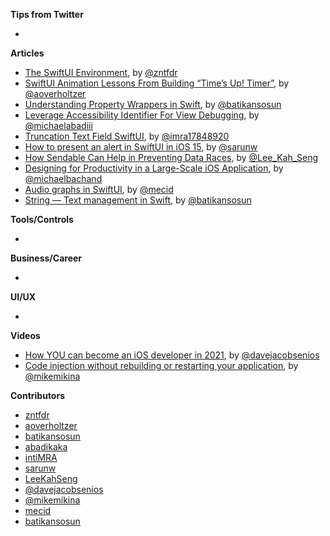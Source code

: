 **Tips from Twitter**

*

**Articles**

* [The SwiftUI Environment](https://www.fivestars.blog/articles/swiftui-environment-propagation/), by [@zntfdr](https://twitter.com/zntfdr)
* [SwiftUI Animation Lessons From Building “Time’s Up! Timer”](https://blog.overdesigned.net/posts/2021-09-29-swiftui-animation-tricks/), by [@aoverholtzer](https://twitter.com/aoverholtzer)
* [Understanding Property Wrappers in Swift](https://batikansosun.medium.com/understanding-property-wrappers-in-swift-267e3f22ea9b), by [@batikansosun](https://twitter.com/batikansosun)
* [Leverage Accessibility Identifier For View Debugging](https://michaelabadi.com/articles/debugging-with-accessibility-swiftui/), by [@michaelabadiii](https://twitter.com/michaelabadiii)
* [Truncation Text Field SwiftUI](https://www.linkedin.com/pulse/truncation-tex-field-swiftui-inti-albuquerque), by [@imra17848920](https://twitter.com/imra17848920)
* [How to present an alert in SwiftUI in iOS 15](https://sarunw.com/posts/how-to-present-alert-in-swiftui-ios15/), by [@sarunw](https://twitter.com/sarunw)
* [How Sendable Can Help in Preventing Data Races](https://swiftsenpai.com/swift/sendable-prevent-data-races/), by [@Lee_Kah_Seng](https://twitter.com/Lee_Kah_Seng)
* [Designing for Productivity in a Large-Scale iOS Application](https://medium.com/airbnb-engineering/designing-for-productivity-in-a-large-scale-ios-application-9376a430a0bf), by [@michaelbachand](https://twitter.com/michaelbachand)
* [Audio graphs in SwiftUI](https://swiftwithmajid.com/2021/09/29/audio-graphs-in-swiftui/), by [@mecid](https://twitter.com/mecid)
* [String — Text management in Swift](https://blog.devgenius.io/string-text-management-in-swift-ab12cf27c702), by [@batikansosun](https://twitter.com/batikansosun)

**Tools/Controls**

* 

**Business/Career**

* 

**UI/UX**

* 

**Videos**

* [How YOU can become an iOS developer in 2021](https://youtu.be/KjeD3y7SevI), by [@davejacobsenios](https://twitter.com/davejacobseniOS)
* [Code injection without rebuilding or restarting your application](https://www.youtube.com/watch?v=2CW7cK4e1Ac), by [@mikemikina](https://twitter.com/mikemikina)

**Contributors**

* [zntfdr](https://github.com/zntfdr)
* [aoverholtzer](https://github.com/aoverholtzer)
* [batikansosun](https://github.com/batikansosun)
* [abadikaka](https://github.com/abadikaka)
* [intiMRA](https://github.com/intiMRA)
* [sarunw](https://github.com/sarunw)
* [LeeKahSeng](https://github.com/LeeKahSeng)
* [@davejacobsenios](https://twitter.com/davejacobseniOS)
* [@mikemikina](https://twitter.com/mikemikina)
* [mecid](https://github.com/mecid)
* [batikansosun](https://github.com/batikansosun)
